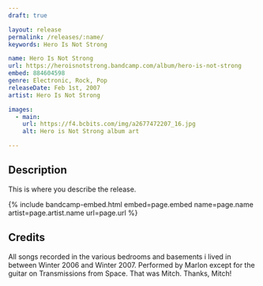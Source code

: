 ```yaml
---
draft: true

layout: release
permalink: /releases/:name/
keywords: Hero Is Not Strong

name: Hero Is Not Strong
url: https://heroisnotstrong.bandcamp.com/album/hero-is-not-strong
embed: 884604598
genre: Electronic, Rock, Pop
releaseDate: Feb 1st, 2007
artist: Hero Is Not Strong

images:
  - main:
    url: https://f4.bcbits.com/img/a2677472207_16.jpg
    alt: Hero is Not Strong album art

---
```


## Description

<p>This is where you describe the release.</p>

<p></p>

{% include bandcamp-embed.html 
  embed=page.embed
  name=page.name
  artist=page.artist.name
  url=page.url
%}

## Credits

<p>All songs recorded in the various bedrooms and basements i lived in between Winter 2006 and Winter 2007. Performed by Marlon except for the guitar on Transmissions from Space. That was Mitch. Thanks, Mitch!</p>